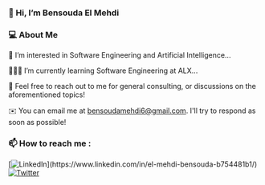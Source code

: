 ### 👋 Hi, I’m Bensouda El Mehdi

### 💻 About Me

👀 I’m interested in Software Engineering and Artificial Intelligence...

👨🏻‍💻 I’m currently learning Software Engineering at ALX...

💞️ Feel free to reach out to me for general consulting, or discussions on the aforementioned topics!

✉️  You can email me at bensoudamehdi6@gmail.com. I'll try to respond as soon as possible!

### 📫 How to reach me :

[![LinkedIn]([https://www.google.com/url?sa=i&url=https%3A%2F%2Fwww.flaticon.com%2Ffr%2Ficone-gratuite%2Flinkedin_174857&psig=AOvVaw0StXaAsmzpJgeNBas3nMCl&ust=1687352293277000&source=images&cd=vfe&ved=0CBEQjRxqFwoTCICdvKLz0f8CFQAAAAAdAAAAABAE](https://logos-world.net/wp-content/uploads/2020/05/Linkedin-Logo.png))](https://www.linkedin.com/in/el-mehdi-bensouda-b754481b1/)       [![Twitter](https://example.com/Twitter_icon.png)](https://twitter.com/el_bensouda?s=21&t=8ecAmmP4Kf8uKKtdQSnyFg)
